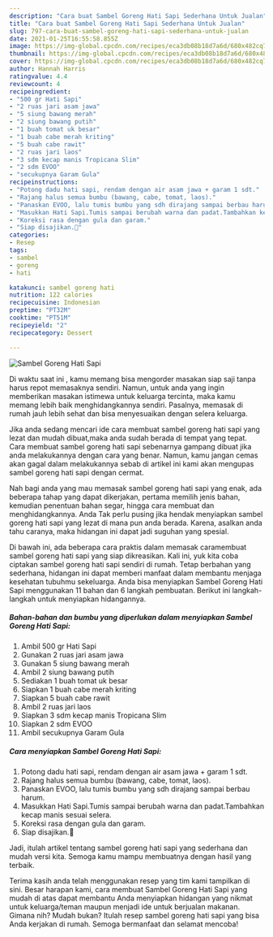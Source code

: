 ```yaml
---
description: "Cara buat Sambel Goreng Hati Sapi Sederhana Untuk Jualan"
title: "Cara buat Sambel Goreng Hati Sapi Sederhana Untuk Jualan"
slug: 797-cara-buat-sambel-goreng-hati-sapi-sederhana-untuk-jualan
date: 2021-01-25T16:55:58.855Z
image: https://img-global.cpcdn.com/recipes/eca3db08b18d7a6d/680x482cq70/sambel-goreng-hati-sapi-foto-resep-utama.jpg
thumbnail: https://img-global.cpcdn.com/recipes/eca3db08b18d7a6d/680x482cq70/sambel-goreng-hati-sapi-foto-resep-utama.jpg
cover: https://img-global.cpcdn.com/recipes/eca3db08b18d7a6d/680x482cq70/sambel-goreng-hati-sapi-foto-resep-utama.jpg
author: Hannah Harris
ratingvalue: 4.4
reviewcount: 4
recipeingredient:
- "500 gr Hati Sapi"
- "2 ruas jari asam jawa"
- "5 siung bawang merah"
- "2 siung bawang putih"
- "1 buah tomat uk besar"
- "1 buah cabe merah kriting"
- "5 buah cabe rawit"
- "2 ruas jari laos"
- "3 sdm kecap manis Tropicana Slim"
- "2 sdm EVOO"
- "secukupnya Garam Gula"
recipeinstructions:
- "Potong dadu hati sapi, rendam dengan air asam jawa + garam 1 sdt."
- "Rajang halus semua bumbu (bawang, cabe, tomat, laos)."
- "Panaskan EVOO, lalu tumis bumbu yang sdh dirajang sampai berbau harum."
- "Masukkan Hati Sapi.Tumis sampai berubah warna dan padat.Tambahkan kecap manis sesuai selera."
- "Koreksi rasa dengan gula dan garam."
- "Siap disajikan.🧕"
categories:
- Resep
tags:
- sambel
- goreng
- hati

katakunci: sambel goreng hati 
nutrition: 122 calories
recipecuisine: Indonesian
preptime: "PT32M"
cooktime: "PT51M"
recipeyield: "2"
recipecategory: Dessert

---
```



![Sambel Goreng Hati Sapi](https://img-global.cpcdn.com/recipes/eca3db08b18d7a6d/680x482cq70/sambel-goreng-hati-sapi-foto-resep-utama.jpg)

Di waktu  saat ini , kamu memang bisa mengorder masakan siap saji tanpa harus repot memasaknya sendiri. Namun, untuk anda yang ingin memberikan masakan istimewa untuk keluarga tercinta, maka kamu memang lebih baik menghidangkannya sendiri. Pasalnya, memasak di rumah jauh lebih sehat dan bisa menyesuaikan dengan selera keluarga.

Jika anda sedang mencari ide cara membuat sambel goreng hati sapi yang lezat dan mudah dibuat,maka anda sudah berada di tempat yang tepat. Cara membuat sambel goreng hati sapi  sebenarnya gampang dibuat jika anda melakukannya dengan cara yang benar. Namun, kamu jangan cemas akan gagal dalam melakukannya 
sebab di artikel ini kami akan mengupas sambel goreng hati sapi dengan cermat.  



Nah bagi anda yang mau memasak sambel goreng hati sapi yang enak, ada beberapa tahap yang dapat dikerjakan, pertama memilih jenis bahan, kemudian penentuan bahan segar, hingga cara membuat dan menghidangkannya. Anda Tak perlu pusing jika hendak menyiapkan sambel goreng hati sapi yang lezat di mana pun anda berada. Karena, asalkan anda  tahu caranya, maka hidangan ini dapat jadi suguhan yang spesial.

Di bawah ini, ada beberapa cara praktis  dalam memasak caramembuat sambel goreng hati sapi yang siap dikreasikan. Kali ini, yuk kita coba ciptakan sambel goreng hati sapi sendiri di rumah. Tetap berbahan yang sederhana, hidangan ini dapat memberi manfaat dalam membantu menjaga kesehatan tubuhmu sekeluarga. Anda bisa menyiapkan Sambel Goreng Hati Sapi menggunakan 11 bahan dan 6 langkah pembuatan. Berikut ini langkah-langkah untuk menyiapkan hidangannya.

<!--inarticleads1-->

##### Bahan-bahan dan bumbu yang diperlukan dalam menyiapkan Sambel Goreng Hati Sapi:

1. Ambil 500 gr Hati Sapi
1. Gunakan 2 ruas jari asam jawa
1. Gunakan 5 siung bawang merah
1. Ambil 2 siung bawang putih
1. Sediakan 1 buah tomat uk besar
1. Siapkan 1 buah cabe merah kriting
1. Siapkan 5 buah cabe rawit
1. Ambil 2 ruas jari laos
1. Siapkan 3 sdm kecap manis Tropicana Slim
1. Siapkan 2 sdm EVOO
1. Ambil secukupnya Garam Gula




<!--inarticleads2-->

##### Cara menyiapkan Sambel Goreng Hati Sapi:

1. Potong dadu hati sapi, rendam dengan air asam jawa + garam 1 sdt.
1. Rajang halus semua bumbu (bawang, cabe, tomat, laos).
1. Panaskan EVOO, lalu tumis bumbu yang sdh dirajang sampai berbau harum.
1. Masukkan Hati Sapi.Tumis sampai berubah warna dan padat.Tambahkan kecap manis sesuai selera.
1. Koreksi rasa dengan gula dan garam.
1. Siap disajikan.🧕




Jadi, itulah artikel tentang  sambel goreng hati sapi  yang sederhana dan mudah versi kita. Semoga kamu mampu membuatnya dengan hasil yang terbaik. 

Terima kasih anda telah menggunakan resep yang tim kami tampilkan di sini. Besar harapan kami, cara membuat  Sambel Goreng Hati Sapi yang mudah di atas dapat membantu Anda menyiapkan hidangan yang nikmat untuk keluarga/teman maupun menjadi ide untuk berjualan makanan. Gimana nih? Mudah bukan? Itulah resep sambel goreng hati sapi yang bisa Anda kerjakan di rumah. Semoga bermanfaat dan selamat mencoba!

